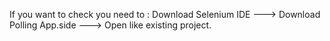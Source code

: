If you want to check you need to :
Download Selenium IDE --->
Download Polling App.side --->
Open like existing project.
